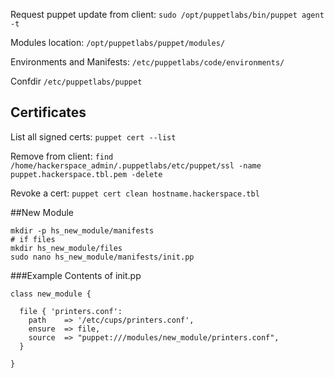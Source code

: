 
Request puppet update from client:
`sudo /opt/puppetlabs/bin/puppet agent -t`

Modules location:
`/opt/puppetlabs/puppet/modules/`

Environments and Manifests:
`/etc/puppetlabs/code/environments/`

Confdir
`/etc/puppetlabs/puppet`

## Certificates
List all signed certs:
`puppet cert --list`

Remove from client:
`find /home/hackerspace_admin/.puppetlabs/etc/puppet/ssl -name puppet.hackerspace.tbl.pem -delete`

Revoke a cert:
`puppet cert clean hostname.hackerspace.tbl`


##New Module
```
mkdir -p hs_new_module/manifests
# if files 
mkdir hs_new_module/files
sudo nano hs_new_module/manifests/init.pp
```
###Example Contents of init.pp
```
class new_module {

  file { 'printers.conf':
    path    => '/etc/cups/printers.conf',
    ensure  => file,
    source  => "puppet:///modules/new_module/printers.conf",
  }

}

```


